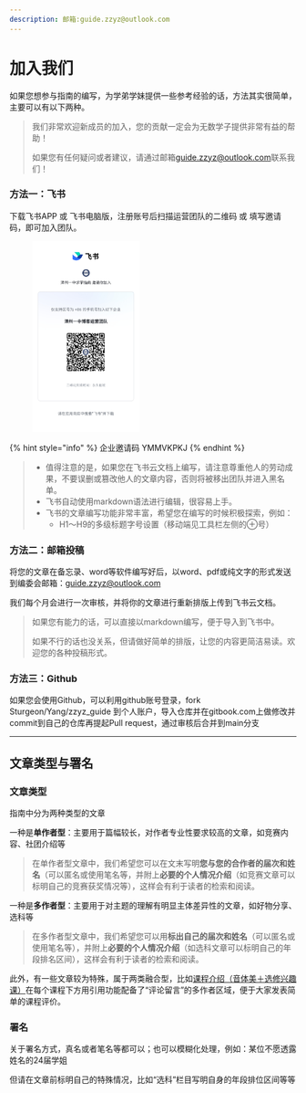 ```yaml
---
description: 邮箱:guide.zzyz@outlook.com
---
```


# 加入我们

如果您想参与指南的编写，为学弟学妹提供一些参考经验的话，方法其实很简单，主要可以有以下两种。

> 我们非常欢迎新成员的加入，您的贡献一定会为无数学子提供非常有益的帮助！
>
> 如果您有任何疑问或者建议，请通过邮箱[guide.zzyz@outlook.com](mailto:guide.zzyz@outlook.com)联系我们！

### **方法一：飞书**

下载飞书APP 或 飞书电脑版，注册账号后扫描运营团队的二维码 或 填写邀请码，即可加入团队。

<figure><img src=".gitbook/assets/邀请二维码.jpg" alt="" width="188"><figcaption></figcaption></figure>

{% hint style="info" %}
企业邀请码 YMMVKPKJ&#x20;
{% endhint %}

> * 值得注意的是，如果您在飞书云文档上编写，请注意尊重他人的劳动成果，不要误删或篡改他人的文章内容，否则将被移出团队并进入黑名单。
> * 飞书自动使用markdown语法进行编辑，很容易上手。
> * 飞书的文章编写功能非常丰富，希望您在编写的时候积极探索，例如：
>   * H1～H9的多级标题字号设置（移动端见工具栏左侧的⊕号）

### **方法二：邮箱投稿**

将您的文章在备忘录、word等软件编写好后，以word、pdf或纯文字的形式发送到编委会邮箱：guide.zzyz@outlook.com

我们每个月会进行一次审核，并将你的文章进行重新排版上传到飞书云文档。

> 如果您有能力的话，可以直接以markdown编写，便于导入到飞书中。
>
> &#x20;如果不行的话也没关系，但请做好简单的排版，让您的内容更简洁易读。欢迎您的各种投稿形式。

### 方法三：Github

如果您会使用Github，可以利用github账号登录，fork Sturgeon/Yang/zzyz\_guide 到个人账户，导入仓库并在gitbook.com上做修改并commit到自己的仓库再提起Pull request，通过审核后合并到main分支



***



## **文章类型与署名**



### **文章类型**

指南中分为两种类型的文章

一种是**单作者型**：主要用于篇幅较长，对作者专业性要求较高的文章，如竞赛内容、社团介绍等

> 在单作者型文章中，我们希望您可以在文末写明**您与您的合作者的届次和姓名**（可以匿名或使用笔名等，并附上**必要的个人情况介绍**（如竞赛文章可以标明自己的竞赛获奖情况等），这样会有利于读者的检索和阅读。

一种是**多作者型**：主要用于对主题的理解有明显主体差异性的文章，如好物分享、选科等

> 在多作者型文章中，我们希望您可以用**标出自己的届次和姓名**（可以匿名或使用笔名等），并附上**必要的个人情况介绍**（如选科文章可以标明自己的年段排名区间），这样会有利于读者的检索和阅读。

此外，有一些文章较为特殊，属于两类融合型，比如[课程介绍（音体美＋选修兴趣课）](xue-yuan-sheng-huo/xuan-xiu-ke/ke-cheng-jie-shao-yin-ti-mei-xuan-xiu-xing-qu-ke.md)在每个课程下方用引用功能配备了“评论留言”的多作者区域，便于大家发表简单的课程评价。



### 署名

关于署名方式，真名或者笔名等都可以；也可以模糊化处理，例如：某位不愿透露姓名的24届学姐

但请在文章前标明自己的特殊情况，比如“选科”栏目写明自身的年段排位区间等等
